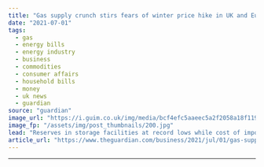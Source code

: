 ```yaml
---
title: "Gas supply crunch stirs fears of winter price hike in UK and Europe"
date: "2021-07-01"
tags: 
  - gas
  - energy bills
  - energy industry
  - business
  - commodities
  - consumer affairs
  - household bills
  - money
  - uk news
  - guardian
source: "guardian"
image_url: "https://i.guim.co.uk/img/media/bcf4efc5aaeec5a2f2058a18f119c1d662796dc6/0_251_5616_3370/master/5616.jpg?width=460&quality=85&auto=format&fit=max&s=4098f6ed8a473ab048a5bc14ac882727"
image_fp: "/assets/img/post_thumbnails/200.jpg"
lead: "Reserves in storage facilities at record lows while cost of imports from global market continues to riseA gas supply crunch in Europe has reignited fears over winter energy costs after market prices for the fossil fuel climbed to new highs across the..."
article_url: "https://www.theguardian.com/business/2021/jul/01/gas-supply-crunch-stirs-fears-of-winter-price-hike-in-uk-and-europe"
---
```


---
